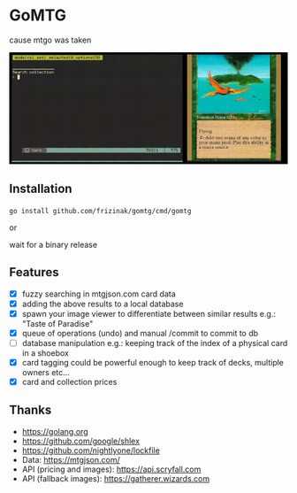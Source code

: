 # GoMTG

cause mtgo was taken

![screencast](https://raw.githubusercontent.com/frizinak/gomtg/dev/.github/screen.gif)

## Installation

`go install github.com/frizinak/gomtg/cmd/gomtg`

or

wait for a binary release

## Features

- [x] fuzzy searching in mtgjson.com card data
- [x] adding the above results to a local database
- [x] spawn your image viewer to differentiate between similar results
    e.g.: "Taste of Paradise"
- [x] queue of operations (undo) and manual /commit to commit to db
- [ ] database manipulation
    e.g.: keeping track of the index of a physical card in a shoebox
- [x] card tagging
    could be powerful enough to keep track of decks, multiple owners etc...
- [x] card and collection prices

## Thanks

- https://golang.org
- https://github.com/google/shlex
- https://github.com/nightlyone/lockfile
- Data: https://mtgjson.com/
- API (pricing and images): https://api.scryfall.com
- API (fallback images): https://gatherer.wizards.com

